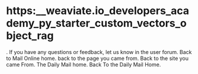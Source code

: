 # https:\_\_weaviate.io_developers_academy_py_starter_custom_vectors_object_rag

. If you have any questions or feedback, let us know in the user forum. Back to Mail Online home. back to the page you came from.  Back to the site you came From.  The Daily Mail home. Back To the Daily Mail Home.
